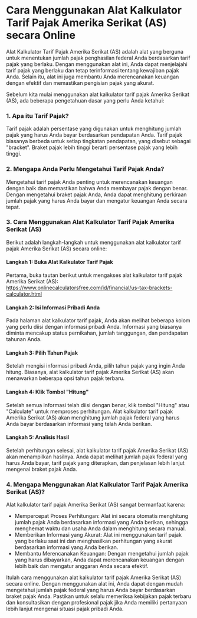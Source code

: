 Cara Menggunakan Alat Kalkulator Tarif Pajak Amerika Serikat (AS) secara Online
===============================================================================

Alat Kalkulator Tarif Pajak Amerika Serikat (AS) adalah alat yang berguna untuk menentukan jumlah pajak penghasilan federal Anda berdasarkan tarif pajak yang berlaku. Dengan menggunakan alat ini, Anda dapat menjelajahi tarif pajak yang berlaku dan tetap terinformasi tentang kewajiban pajak Anda. Selain itu, alat ini juga membantu Anda merencanakan keuangan dengan efektif dan memastikan pengisian pajak yang akurat.

Sebelum kita mulai menggunakan alat kalkulator tarif pajak Amerika Serikat (AS), ada beberapa pengetahuan dasar yang perlu Anda ketahui:

### 1. Apa itu Tarif Pajak?

Tarif pajak adalah persentase yang digunakan untuk menghitung jumlah pajak yang harus Anda bayar berdasarkan pendapatan Anda. Tarif pajak biasanya berbeda untuk setiap tingkatan pendapatan, yang disebut sebagai "bracket". Braket pajak lebih tinggi berarti persentase pajak yang lebih tinggi.

### 2. Mengapa Anda Perlu Mengetahui Tarif Pajak Anda?

Mengetahui tarif pajak Anda penting untuk merencanakan keuangan dengan baik dan memastikan bahwa Anda membayar pajak dengan benar. Dengan mengetahui braket pajak Anda, Anda dapat menghitung perkiraan jumlah pajak yang harus Anda bayar dan mengatur keuangan Anda secara tepat.

### 3. Cara Menggunakan Alat Kalkulator Tarif Pajak Amerika Serikat (AS)

Berikut adalah langkah-langkah untuk menggunakan alat kalkulator tarif pajak Amerika Serikat (AS) secara online:

#### Langkah 1: Buka Alat Kalkulator Tarif Pajak

Pertama, buka tautan berikut untuk mengakses alat kalkulator tarif pajak Amerika Serikat (AS): <https://www.onlinecalculatorsfree.com/id/financial/us-tax-brackets-calculator.html>

#### Langkah 2: Isi Informasi Pribadi Anda

Pada halaman alat kalkulator tarif pajak, Anda akan melihat beberapa kolom yang perlu diisi dengan informasi pribadi Anda. Informasi yang biasanya diminta mencakup status pernikahan, jumlah tanggungan, dan pendapatan tahunan Anda.

#### Langkah 3: Pilih Tahun Pajak

Setelah mengisi informasi pribadi Anda, pilih tahun pajak yang ingin Anda hitung. Biasanya, alat kalkulator tarif pajak Amerika Serikat (AS) akan menawarkan beberapa opsi tahun pajak terbaru.

#### Langkah 4: Klik Tombol "Hitung"

Setelah semua informasi telah diisi dengan benar, klik tombol "Hitung" atau "Calculate" untuk memproses perhitungan. Alat kalkulator tarif pajak Amerika Serikat (AS) akan menghitung jumlah pajak federal yang harus Anda bayar berdasarkan informasi yang telah Anda berikan.

#### Langkah 5: Analisis Hasil

Setelah perhitungan selesai, alat kalkulator tarif pajak Amerika Serikat (AS) akan menampilkan hasilnya. Anda dapat melihat jumlah pajak federal yang harus Anda bayar, tarif pajak yang diterapkan, dan penjelasan lebih lanjut mengenai braket pajak Anda.

### 4. Mengapa Menggunakan Alat Kalkulator Tarif Pajak Amerika Serikat (AS)?

Alat kalkulator tarif pajak Amerika Serikat (AS) sangat bermanfaat karena:

- Mempercepat Proses Perhitungan: Alat ini secara otomatis menghitung jumlah pajak Anda berdasarkan informasi yang Anda berikan, sehingga menghemat waktu dan usaha Anda dalam menghitung secara manual.
- Memberikan Informasi yang Akurat: Alat ini menggunakan tarif pajak yang berlaku saat ini dan menghasilkan perhitungan yang akurat berdasarkan informasi yang Anda berikan.
- Membantu Merencanakan Keuangan: Dengan mengetahui jumlah pajak yang harus dibayarkan, Anda dapat merencanakan keuangan dengan lebih baik dan mengatur anggaran Anda secara efektif.

Itulah cara menggunakan alat kalkulator tarif pajak Amerika Serikat (AS) secara online. Dengan menggunakan alat ini, Anda dapat dengan mudah mengetahui jumlah pajak federal yang harus Anda bayar berdasarkan braket pajak Anda. Pastikan untuk selalu memeriksa kebijakan pajak terbaru dan konsultasikan dengan profesional pajak jika Anda memiliki pertanyaan lebih lanjut mengenai situasi pajak pribadi Anda.